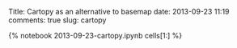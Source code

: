 Title: Cartopy as an alternative to basemap
date:  2013-09-23 11:19
comments: true
slug: cartopy

{% notebook 2013-09-23-cartopy.ipynb cells[1:] %}
